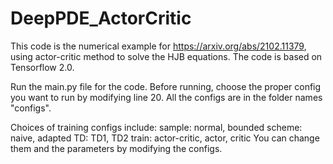 # DeepPDE_ActorCritic
This code is the numerical example for https://arxiv.org/abs/2102.11379, using actor-critic method to solve the HJB equations.
The code is based on Tensorflow 2.0.

Run the main.py file for the code. Before running, choose the proper config you want to run by modifying line 20. All the configs are in the folder names "configs".

Choices of training configs include:
sample: normal, bounded
scheme: naive, adapted
TD: TD1, TD2
train: actor-critic, actor, critic
You can change them and the parameters by modifying the configs.

